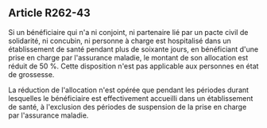 ## Article R262-43

Si un bénéficiaire qui n'a ni conjoint, ni partenaire lié par un pacte civil de solidarité, ni concubin, ni
personne à charge est hospitalisé dans un établissement de santé pendant plus de soixante jours, en
bénéficiant d'une prise en charge par l'assurance maladie, le montant de son allocation est réduit de 50 %.
Cette disposition n'est pas applicable aux personnes en état de grossesse.


La réduction de l'allocation n'est opérée que pendant les périodes durant lesquelles le bénéficiaire est
effectivement accueilli dans un établissement de santé, à l'exclusion des périodes de suspension de la prise en
charge par l'assurance maladie.

